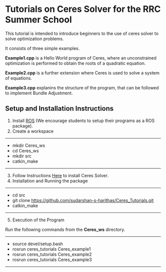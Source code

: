 # Tutorials on Ceres Solver for the RRC Summer School

This tutorial is intended to introduce beginners to the use of ceres solver to solve optimization problems. 

It consists of three simple examples. 

**Example1.cpp** is a Hello World program of Ceres, where an unconstrained optimization is performed to obtain the roots of a quadratic equation.

**Example2.cpp** is a further extension where Ceres is used to solve a system of equations.

**Example3.cpp** explanins the structure of the program, that can be followed to implement Bundle Adjustment. 


## Setup and Installation Instructions 

1. Install [ROS](http://wiki.ros.org/noetic/Installation) (We encourage students to setup their programs as a ROS package). 
2. Create a workspace
***
* mkdir Ceres_ws
* cd Ceres_ws
* mkdir src
* catkin_make
***
3. Follow Instructions [Here](http://ceres-solver.org/installation.html) to install Ceres Solver. 
4. Installation and Running the package
***
* cd src
* git clone https://github.com/sudarshan-s-harithas/Ceres_Tutorials.git
* catkin_make 
***
5. Execution of the Program

Run the following commands from the **Ceres_ws** directory. 

***
* source devel/setup.bash
* rosrun ceres_tutorials Ceres_example1
* rosrun ceres_tutorials Ceres_example2
* rosrun ceres_tutorials Ceres_example3
***


